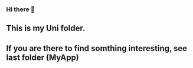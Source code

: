 ### Hi there 👋
## This is my Uni folder.
## If you are there to find somthing interesting, see last folder (MyApp)
